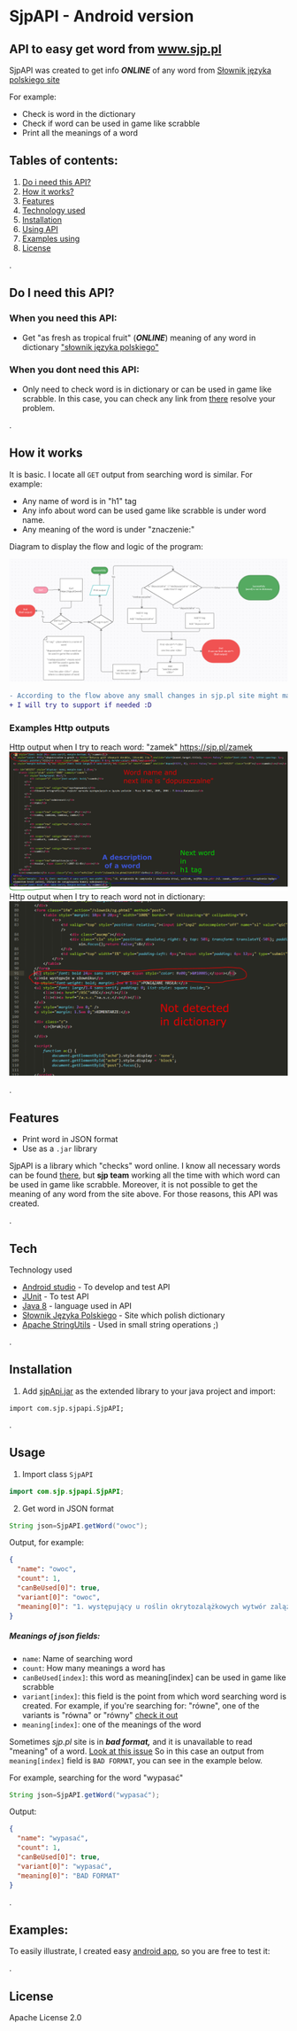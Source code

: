 # SjpAPI - Android version

## API to easy get word from www.sjp.pl

SjpAPI was created to get info ***ONLINE*** of any word from [Słownik języka polskiego site](www.sjp.pl)

For example:

- Check is word in the dictionary
- Check if word can be used in game like scrabble
- Print all the meanings of a word

## Tables of contents:

1. [ Do i need this API? ](#need)
2. [ How it works? ](#how)
3. [ Features ](#fea)
4. [Technology used](#tech)
5. [ Installation ](#install)
6. [ Using API ](#using)
7. [ Examples using ](#examples)
8. [ License ](#lic)

<a name="need">.</a>
## Do I need this API?

### When you need this API:

- Get "as fresh as tropical fruit" (***ONLINE***) meaning of any word in
  dictionary ["słownik języka polskiego"](https://www.sjp.pl)

### When you dont need this API:

- Only need to check word is in dictionary or can be used in game like scrabble.
  In this case, you can check any link from [there](https://sjp.pl/slownik/po.phtml)
  resolve your problem.

<a name="how">.</a>
## How it works

It is basic. I locate all `GET` output from searching word is similar. For example:

- Any name of word is in "h1" tag
- Any info about word can be used game like scrabble is under word name.
- Any meaning of the word is under "znaczenie:"

Diagram to display the flow and logic of the program:

![schema](https://github.com/GHRik/SjpAPI/blob/main/schema/block_schema.PNG?raw=true)

```diff
- According to the flow above any small changes in sjp.pl site might make SjpAPI unusable.
+ I will try to support if needed :D
```

### Examples Http outputs

Http output when I try to reach word: "zamek" https://sjp.pl/zamek
![Zamek_find](https://github.com/GHRik/SjpAPI/blob/main/examplesInCurl/curlZamekExample.PNG?raw=true)
Http output when I try to reach word not in dictionary:
![Not_find_in_dictionary](https://github.com/GHRik/SjpAPI/blob/main/examplesInCurl/curlNotDetectedExample.PNG?raw=true)

<a name="fea">.</a>
## Features

- Print word in JSON format
- Use as a `.jar` library

SjpAPI is a library which "checks" word online.
I know all necessary words can be found [there](https://sjp.pl/slownik/po.phtml),
but **sjp team** working all the time with which word can be used in game like scrabble.
Moreover, it is not possible to get the meaning of any word from the site above.
For those reasons, this API was created.

<a name="tech">.</a>
## Tech

Technology used

- [Android studio](https://developer.android.com/studio) - To develop and test API
- [JUnit](https://junit.org/junit5/) - To test API
- [Java 8](https://java.com/pl/download/help/java8.html) - language used in API
- [Słownik Języka Polskiego](https://sjp.pl) - Site which polish dictionary
- [Apache StringUtils](http://commons.apache.org/proper/commons-lang/apidocs/org/apache/commons/lang3/StringUtils.html) -
  Used in small string operations ;)

<a name="install">.</a>
## Installation

1. Add [sjpApi.jar](https://github.com/GHRik/SjpAPI/blob/main/library/SjpApi.jar) as the extended library to your java
   project and import:

 ```
 import com.sjp.sjpapi.SjpAPI;
 ```

<a name="using">.</a>
## Usage

1. Import class `SjpAPI`

```java
import com.sjp.sjpapi.SjpAPI;
```

2. Get word in JSON format

```java
String json=SjpAPI.getWord("owoc");
```

Output, for example:

```json
{
  "name": "owoc",
  "count": 1,
  "canBeUsed[0]": true,
  "variant[0]": "owoc",
  "meaning[0]": "1. występujący u roślin okrytozalążkowych wytwór zalążni słupka kwiatowego;\n2. rezultat działań, wynik, skutek;\n3. potocznie, zbiorowo: płody drzew oraz krzewów owocowych"
}
```

##### Meanings of json fields:

- `name`: Name of searching word
- `count`: How many meanings a word has
- `canBeUsed[index]`: this word as meaning[index] can be used in game like scrabble
- `variant[index]`: this field is the point from which word searching word is created. For example, if you're searching
  for: "równe", one of the variants is "równa" or "równy" [check it out](https://www.sjp.pl/równe)
- `meaning[index]`: one of the meanings of the word

Sometimes _sjp.pl_ site is in ***bad format,*** and it is unavailable to read "meaning" of a
word. [Look at this issue](https://github.com/GHRik/SjpAPI/issues/6)
So in this case an output from `meaning[index]` field is `BAD FORMAT`, you can see in the example below.

For example,
searching for the word "wypasać"

```java
String json=SjpAPI.getWord("wypasać");
```

Output:

```json
{
  "name": "wypasać",
  "count": 1,
  "canBeUsed[0]": true,
  "variant[0]": "wypasać",
  "meaning[0]": "BAD FORMAT"
}
```

<a name="examples">.</a>
## Examples:

To easily illustrate, I created easy [android app](https://github.com/GHRik/SjpAPI/blob/main/examplesCode/),
so you are free to test it:

<a name="lic">.</a>
## License

Apache License 2.0

